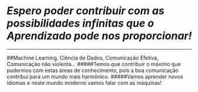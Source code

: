 # *Espero poder contribuir com as possibilidades infinitas que o Aprendizado pode nos proporcionar!*
---
##Machine Learning, Ciência de Dados, Comunicação Efetiva, Comunicação não violenta... 
#####Temos que contribuir o máximo que pudermos com estas áreas de conhecimento, pois a boa comunicação contribui para um mundo mais harmônico.
#####Vamos aprender novos idiomas e neste mundo moderno vamos falar com as máquinas!
